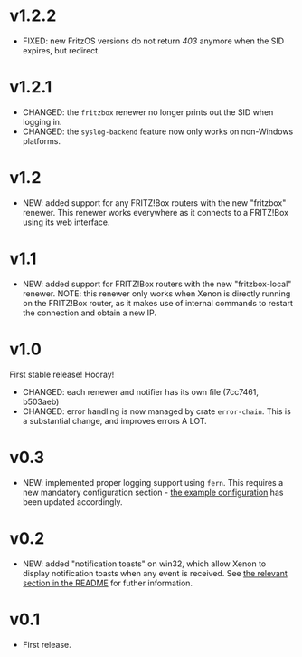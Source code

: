 # v1.2.2

- FIXED: new FritzOS versions do not return _403_ anymore when the SID expires, but redirect.

# v1.2.1

- CHANGED: the `fritzbox` renewer no longer prints out the SID when logging in.
- CHANGED: the `syslog-backend` feature now only works on non-Windows platforms.

# v1.2

- NEW: added support for any FRITZ!Box routers with the new "fritzbox" renewer.
       This renewer works everywhere as it connects to a FRITZ!Box using its web interface.

# v1.1

- NEW: added support for FRITZ!Box routers with the new "fritzbox-local" renewer.
       NOTE: this renewer only works when Xenon is directly running on the FRITZ!Box router, as it
       makes use of internal commands to restart the connection and obtain a new IP.

# v1.0

First stable release! Hooray!

- CHANGED: each renewer and notifier has its own file (7cc7461, b503aeb)
- CHANGED: error handling is now managed by crate `error-chain`. This is a substantial change,
  and improves errors A LOT.

# v0.3

- NEW: implemented proper logging support using `fern`. This requires a new mandatory configuration
  section - [the example configuration](config.example.toml) has been updated accordingly.

# v0.2

- NEW: added "notification toasts" on win32, which allow Xenon to display notification toasts
  when any event is received. See
  [the relevant section in the README](README.md#notification-toasts) for futher information.

# v0.1

- First release.
